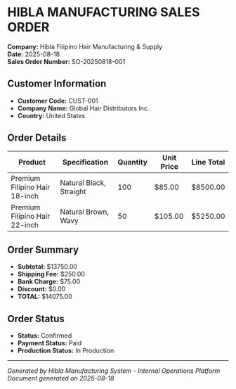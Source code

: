# HIBLA MANUFACTURING SALES ORDER

**Company:** Hibla Filipino Hair Manufacturing & Supply  
**Date:** 2025-08-18  
**Sales Order Number:** SO-20250818-001  

## Customer Information
- **Customer Code:** CUST-001
- **Company Name:** Global Hair Distributors Inc.
- **Country:** United States

## Order Details

| Product | Specification | Quantity | Unit Price | Line Total |
|---------|--------------|----------|------------|------------|
| Premium Filipino Hair 18-inch | Natural Black, Straight | 100 | $85.00 | $8500.00 |
| Premium Filipino Hair 22-inch | Natural Brown, Wavy | 50 | $105.00 | $5250.00 |

## Order Summary
- **Subtotal:** $13750.00
- **Shipping Fee:** $250.00
- **Bank Charge:** $75.00
- **Discount:** $0.00
- **TOTAL:** $14075.00

## Order Status
- **Status:** Confirmed
- **Payment Status:** Paid
- **Production Status:** In Production

---
*Generated by Hibla Manufacturing System - Internal Operations Platform*  
*Document generated on 2025-08-18*
